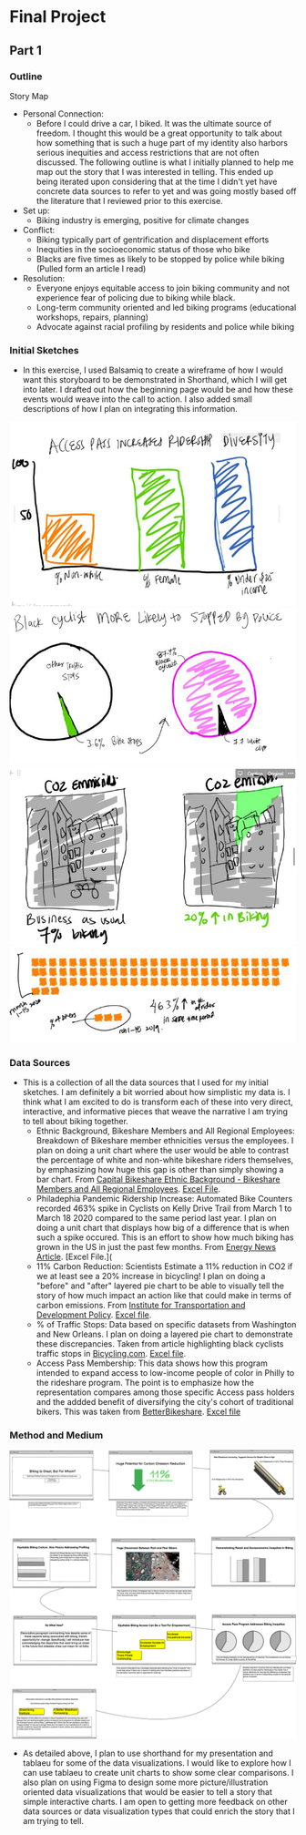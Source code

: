 # Final Project

## Part 1

### Outline
Story Map
 - Personal Connection:
    - Before I could drive a car, I biked. It was the ultimate source of freedom. I thought this would be a great opportunity to talk about how something that is such a huge part of my identity also harbors serious inequities and access restrictions that are not often discussed. The following outline is what I initially planned to help me map out the story that I was interested in telling. This ended up being iterated upon considering that at the time I didn't yet have concrete data sources to refer to yet and was going mostly based off the literature that I reviewed prior to this exercise. 
 - Set up: 
   - Biking industry is emerging, positive for climate changes
 - Conflict:
    - Biking typically part of gentrification and displacement efforts
    - Inequities in the socioeconomic status of those who bike
    - Blacks are five times as likely to be stopped by police while biking (Pulled form an article I read)
  - Resolution:
    - Everyone enjoys equitable access to join biking community and not experience fear of policing due to biking while black. 
    - Long-term community oriented and led biking programs (educational workshops, repairs, planning)
    - Advocate against racial profiling by residents and police while biking
### Initial Sketches
- In this exercise, I used Balsamiq to create a wireframe of how I would want this storyboard to be demonstrated in Shorthand, which I will get into later. I drafted out how the beginning page would be and how these events would weave into the call to action. I also added small descriptions of how I plan on integrating this information. 

![Access Pass](https://github.com/cnwagwu/tsd-portfolio/blob/master/access%20pass%20diversify.JPG)
![Traffic Stops](https://github.com/cnwagwu/tsd-portfolio/blob/master/black%20cyclist%20traffic%20stops2.JPG)
![CO2 Emissions](https://github.com/cnwagwu/tsd-portfolio/blob/master/co2%20emissions%20bike2.JPG)
![Philly Trail](https://github.com/cnwagwu/tsd-portfolio/blob/master/philly%20trail%20inc.JPG)



### Data Sources
- This is a collection of all the data sources that I used for my initial sketches. I am definitely a bit worried about how simplistic my data is. I think what I am excited to do is transform each of these into very direct, interactive, and informative pieces that weave the narrative I am trying to tell about biking together. 
  - Ethnic Background, Bikeshare Members and All Regional Employees: Breakdown of Bikeshare member ethnicities versus the employees. I plan on doing a unit chart where the user would be able to contrast the percentage of white and non-white bikeshare riders themselves, by emphasizing how huge this gap is other than simply showing a bar chart. From [Capital Bikeshare Ethnic Background - Bikeshare Members and All Regional Employees](https://d21xlh2maitm24.cloudfront.net/wdc/Capital-Bikeshare_2016MemberSurvey_Final-Report.pdf?mtime=20170303165531).   [Excel File](https://github.com/cnwagwu/tsd-portfolio/blob/master/ITDP%20High%20Shift%20Savings.xlsx). 
  - Philadephia Pandemic Ridership Increase: Automated Bike Counters recorded 463% spike in Cyclists on Kelly Drive Trail from March 1 to March 18 2020 compared to the same period last year. I plan on doing a unit chart that displays how big of a difference that is when such a spike occured. This is an effort to show how much biking has grown in the US in just the past few months. From [Energy News Article](https://energynews.us/2020/04/16/west/the-pandemic-is-fueling-a-biking-boom-will-it-last/). [Excel File.](
  - 11% Carbon Reduction: Scientists Estimate a 11% reduction in CO2 if we at least see a 20% increase in bicycling! I plan on doing a "before" and "after" layered pie chart to be able to visually tell the story of how much impact an action like that could make in terms of carbon emissions. From [Institute for Transportation and Development Policy](https://www.itdp.org/2015/11/12/a-global-high-shift-cycling-scenario/). [Excel file](https://github.com/cnwagwu/tsd-portfolio/blob/master/ITDP%20High%20Shift%20Savings.xlsx).
  - % of Traffic Stops: Data based on specific datasets from Washington and New Orleans. I plan on doing a layered pie chart to demonstrate these discrepancies. Taken from article highlighting black cyclists traffic stops in [Bicycling.com](https://www.bicycling.com/culture/a33383540/cycling-while-black-police/).  [Excel file](https://github.com/cnwagwu/tsd-portfolio/blob/master/%25%20of%20Traffic%20Stops%20New%20Orleans%20and%20Washington.xlsx).
  - Access Pass Membership: This data shows how this program intended to expand access to low-income people of color in Philly to the rideshare program. The point is to emphasize how the representation compares among those specific Access pass holders and the addded benefit of diversifying the city's cohort of traditional bikers. This was taken from [BetterBikeshare](https://betterbikeshare.org/wp-content/uploads/2018/12/1-pager-access-pass-12_18_18.pdf). [Excel file](https://github.com/cnwagwu/tsd-portfolio/blob/master/Access%20Pass%20Members%20Philly.xlsx)
  
  
### Method and Medium

![Wireframe](https://github.com/cnwagwu/tsd-portfolio/blob/master/Balsamiq%20Wireframe%201.png)

- As detailed above, I plan to use shorthand for my presentation and tablaeu for some of the data visualizations. I would like to explore how I can use tablaeu to create unit charts to show some clear comparisons. I also plan on using Figma to design some more picture/illustration oriented data visualizations that would be easier to tell a story that simple interactive charts. I am open to getting more feedback on other data sources or data visualization types that could enrich the story that I am trying to tell.
